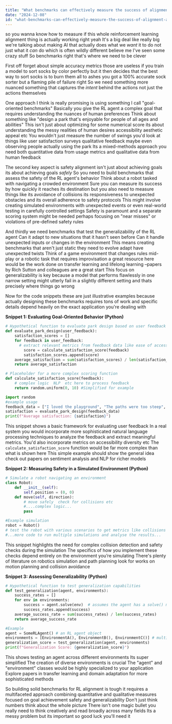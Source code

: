 ```yaml
---
title: "What benchmarks can effectively measure the success of alignment and RL techniques combined?"
date: "2024-12-08"
id: "what-benchmarks-can-effectively-measure-the-success-of-alignment-and-rl-techniques-combined"
---
```


 so you wanna know how to measure if this whole reinforcement learning alignment thing is actually working right yeah  It's a big deal  like really big  we're talking about making AI that actually does what we *want* it to do not just what it *can* do which is often wildly different believe me I've seen some crazy stuff  So benchmarks right  that's where we need to be clever

First off forget about simple accuracy metrics  those are useless  if you train a model to sort socks by color perfectly but it then decides that the best way to sort socks is to burn them all to ashes  you got a 100% accurate sock sorter but a flaming pile of failure right  So we need something more nuanced something that captures the *intent* behind the actions not just the actions themselves

One approach I think is really promising is using something I call "goal-oriented benchmarks"  Basically you give the RL agent a complex goal that requires understanding the nuances of human preferences  Think about something like  "design a park that's enjoyable for people of all ages and abilities"  This isn't just about optimizing for some numerical score its about understanding the messy realities of human desires accessibility  aesthetic appeal  etc   You wouldn't just measure the number of swings you'd look at things like user satisfaction surveys qualitative feedback  maybe even observing people actually using the park  Its a mixed-methods approach  you need both quantitative data from usage metrics and qualitative data from human feedback

The second key aspect is safety  alignment isn't just about achieving goals its about achieving goals *safely*  So you need to build benchmarks that assess the safety of the RL agent's behavior  Think about a robot tasked with navigating a crowded environment  Sure you can measure its success by how quickly it reaches its destination but you also need to measure things like its avoidance of collisions  its responsiveness to unexpected obstacles and its overall adherence to safety protocols  This might involve creating simulated environments with unexpected events or even real-world testing in carefully controlled settings  Safety is paramount and a separate scoring system might be needed  perhaps focusing on "near misses" or violations of pre-defined safety rules

And thirdly we need benchmarks that test the generalizability of the RL agent  Can it adapt to new situations that it hasn't seen before Can it handle unexpected inputs or changes in the environment  This means creating benchmarks that aren't just static  they need to evolve adapt  have unexpected twists  Think of a game environment that changes rules mid-play or a robotic task that requires improvisation  a great resource here would be the work done on transfer learning and lifelong learning –papers by Rich Sutton and colleagues are a great start  This focus on generalizability is key because a model that performs flawlessly in one narrow setting might utterly fail in a slightly different setting and thats precisely where things go wrong


Now for the code snippets  these are just illustrative examples because actually designing these benchmarks requires tons of work and specific details depend heavily on the exact application you're dealing with

**Snippet 1:  Evaluating Goal-Oriented Behavior (Python)**

```python
# Hypothetical function to evaluate park design based on user feedback
def evaluate_park_design(user_feedback):
    satisfaction_scores = []
    for feedback in user_feedback:
      # extract relevant metrics from feedback data like ease of access  attractiveness etc
        score = calculate_satisfaction_score(feedback)
        satisfaction_scores.append(score)
    average_satisfaction = sum(satisfaction_scores) / len(satisfaction_scores)
    return average_satisfaction

# Placeholder for a more complex scoring function
def calculate_satisfaction_score(feedback):
    # complex logic  NLP  etc here to process feedback
    return random.uniform(0, 10) #Simplified for example

import random
#example usage
feedback_data = ["I loved the playground", "The paths were too steep", "Beautiful scenery"]
satisfaction = evaluate_park_design(feedback_data)
print(f"Average satisfaction: {satisfaction}")
```

This snippet shows a basic framework for evaluating user feedback  In a real system you would incorporate more sophisticated natural language processing techniques to analyze the feedback and extract meaningful metrics.  You'd also incorporate metrics on accessibility  diversity etc  The `calculate_satisfaction_score` function would be far more complex than what is shown here  This simple example should show the general idea  check out papers on sentiment analysis and NLP for richer models


**Snippet 2: Measuring Safety in a Simulated Environment (Python)**

```python
# Simulate a robot navigating an environment
class Robot:
    def __init__(self):
        self.position = (0, 0)
    def move(self, direction):
        # move safely  check for collisions etc
        #....complex logic...
        pass

#Example simulation
robot = Robot()
# test the robot with various scenarios to get metrics like collisions time taken and safety violations
#...more code to run multiple simulations and analyse the results...
```

This snippet highlights the need for complex collision detection and safety checks during the simulation  The specifics of how you implement these checks depend entirely on the environment you’re simulating  There's plenty of literature on robotics simulation and path planning  look for works on motion planning and collision avoidance


**Snippet 3:  Assessing Generalizability (Python)**

```python
# Hypothetical function to test generalization capabilities
def test_generalization(agent, environments):
    success_rates = []
    for env in environments:
        success = agent.solve(env)  # assumes the agent has a solve() method
        success_rates.append(success)
    average_success_rate = sum(success_rates) / len(success_rates)
    return average_success_rate

#Example
agent = SomeRLAgent() # an RL agent object
environments = [EnvironmentA(), EnvironmentB(), EnvironmentC()] # multiple environments
generalization_score = test_generalization(agent, environments)
print(f"Generalization Score: {generalization_score}")
```

This shows testing an agent across different environments  Its super simplified  The creation of diverse environments is crucial  The "agent" and "environment" classes would be highly specialized to your application  Explore papers in transfer learning and domain adaptation for more sophisticated methods


So  building solid benchmarks for RL alignment is tough  it requires a multifaceted approach combining quantitative and qualitative measures focused on goal achievement safety and generalizability  Don't just think numbers think about the whole picture  There isn't one magic bullet  you really need to think creatively  and read broadly across many fields  Its a messy problem  but its important  so good luck  you'll need it
